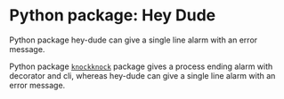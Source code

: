 # Python package: Hey Dude
Python package hey-dude can give a single line alarm with an error message. 


Python package [`knockknock`](https://github.com/huggingface/knockknock) package gives a process ending alarm with decorator and cli, whereas hey-dude can give a single line alarm with an error message. 
